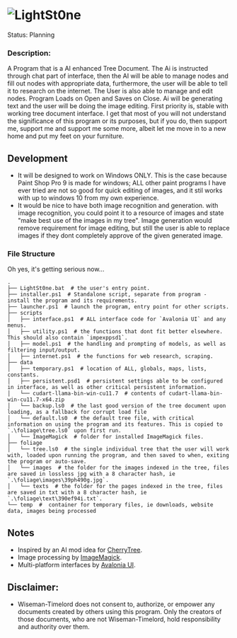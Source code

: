 # ![LightSt0ne](https://github.com/wiseman-timelord/LightSt0ne/blob/main/media/lightstone.png)
Status: Planning

### Description:
A Program that is a AI enhanced Tree Document. The Ai is instructed through chat part of interface, then the AI will be able to manage nodes and fill out nodes with appropriate data, furthermore, the user will be able to tell it to research on the internet. The User is also able to manage and edit nodes. Program Loads on Open and Saves on Close. Ai will be generating text and the user will be doing the image editing. First priority is, stable with working tree document interface. I get that most of you will not understand the significance of this program or its purposes, but if you do, then support me, support me and support me some more, albeit let me move in to a new home and put my feet on your furniture.

## Development
- It will be designed to work on Windows ONLY. This is the case because Paint Shop Pro 9 is made for windows; ALL other paint programs I have ever tried are not so good for quick editing of images, and it stil works with up to windows 10 from my own experience.
- It would be nice to have both image recognition and generation. with image recognition, you could point it to a resource of images and state "make best use of the images in my tree". Image generation would remove requirement for image editing, but still the user is able to replace images if they dont completely approve of the given generated image.

### File Structure
Oh yes, it's getting serious now...
```
.
├── LightSt0ne.bat  # the user's entry point. 
├── installer.ps1  # Standalone script, separate from program - install the program and its requirements. 
├── launcher.ps1  # launch the program, entry point for other scripts.
├── scripts
│   ├── interface.ps1  # ALL interface code for `Avalonia UI` and any menus.
│   ├── utility.ps1  # the functions that dont fit better elsewhere. This should also contain `impexppsd1`.
│   ├── model.ps1  # the handling and prompting of models, as well as filtering input/output.
│   ├── internet.ps1  # the functions for web research, scraping.
├── data
│   ├── temporary.ps1  # location of ALL, globals, maps, lists, constants.
│   ├── persistent.psd1  # persistent settings able to be configured in interface, as well as other critical persistent information.
│   └── cudart-llama-bin-win-cu11.7  # contents of cudart-llama-bin-win-cu11.7-x64.zip
│   └── backup.ls0  # the last good version of the tree document upon loading, as a fallback for corrupt load file
│   └── default.ls0  # the default tree file, with critical information on using the program and its features. This is copied to `.\foliage\tree.ls0` upon first run.
│   └── ImageMagick  # folder for installed ImageMagick files.
├── foliage
│   └── tree.ls0  # the single individual tree that the user will work with, loaded upon running the program, and then saved to when, exiting the program or auto-save.
│   └── images  # the folder for the images indexed in the tree, files are saved in lossless jpg with a 8 character hash, ie `.\foliage\images\39ph490g.jpg`.  
│   └── texts  # the folder for the pages indexed in the tree, files are saved in txt with a 8 character hash, ie `.\foliage\text\390ef94i.txt`.  
└── temp  #  container for temporary files, ie downloads, website data, images being processed
```


## Notes
- Inspired by an AI mod idea for [CherryTree](https://github.com/giuspen/cherrytree).
- Image processing by [ImageMagick](https://imagemagick.org/).
- Multi-platform interfaces by [Avalonia UI](https://avaloniaui.net/).
## Disclaimer:
- Wiseman-Timelord does not consent to, authorize, or empower any documents created by others using this program. Only the creators of those documents, who are not Wiseman-Timelord, hold responsibility and authority over them.
